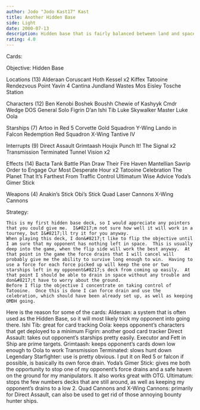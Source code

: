 ```yaml
---
author: Jodo "Jodo Kast17" Kast
title: Another Hidden Base
side: Light
date: 2000-07-13
description: Hidden base that is fairly balanced between land and space, with a little manipulation to go along.
rating: 4.0
---
```

Cards: 

Objective: Hidden Base

Locations (13)
Alderaan
Coruscant
Hoth
Kessel x2
Kiffex
Tatooine
Rendezvous Point
Yavin 4
Cantina
Jundland Wastes
Mos Eisley
Tosche Station

Characters (12)
Ben Kenobi
Boshek
Boushh
Chewie of Kashyyk
Cmdr Wedge
DOS
General Solo
Figrin D’an
Ishi Tib
Luke Skywalker
Master Luke
Oola

Starships (7)
Artoo in Red 5
Corvette
Gold Squadron Y-Wing
Lando in Falcon
Redemption
Red Squadron X-Wing
Tantive IV

Interrupts (9)
Direct Assault
Grimtaash
Houjix
Punch It!
The Signal x2
Transmission Terminated
Tunnel Vision x2

Effects (14)
Bacta Tank
Battle Plan
Draw Their Fire
Haven
Mantellian Savrip
Order to Engage
Our Most Desperate Hour x2
Tatooine Celebration
The Planet That It’s Farthest From
Traffic Control
Ultimatum
Wise Advice
Yoda’s Gimer Stick

Weapons (4)
Anakin’s Stick
Obi’s Stick
Quad Laser Cannons
X-Wing Cannons


Strategy: 

	This is my first hidden base deck, so I would appreciate any pointers that you could give me.  I&#8217;m not sure how well it will work in a tourney, but I&#8217;ll try it for you anyway.
	When playing this deck, I don&#8217;t like to flip the objective until I am sure that my opponent has nothing left in space.  This is usually deep into the game, when the flip side will work the best anyway.  At that point in the game the force drains that I will cancel will probably give me the ability to survive long enough to win.  Having to use a force for each force picked up will keep the one or two starships left in my opponent&#8217;s deck from coming up easily.  At that point I should be able to drain in space without any trouble and don&#8217;t have to worry about the ground.
	Before I flip the objective I concentrate on taking control of Tatooine.  Once this is done I can force drain and use the celebration, which should have been already set up, as well as keeping OMDH going.
Here is the reason for some of	the cards:
Alderaan: a system that is often used as the Hidden Base, so it will most likely trick my opponent into going there.
Ishi Tib: great for card tracking
Oola: keeps opponent&#8217;s characters that get deployed to a minimum
Figrin: another good card tracker
Direct Assault: takes out opponent&#8217;s starships pretty easily.  Executor and Fett in Ship are prime targets.
Grimtaash: keeps opponent&#8217;s cards down low enough to Oola to work
Transmission Terminated: slows hunt down
Legendary Starfighter: use is pretty obvious.  I put it on Red 5 or falcon if possible, is basically its own force drain.
Yoda&#8217;s Gimer Stick: gives me both the opportunity to stop one of my opponent&#8217;s force drains and a safe haven on the ground for my manipulators.  It also works great with OTG.
Ultimatum: stops the few numbers decks that are still around, as well as keeping my opponent&#8217;s drains to a low 2.
Quad Cannons and X-Wing Cannons: primarily for Direct Assault, can also be used to get rid of those annoying bounty hunter ships.
